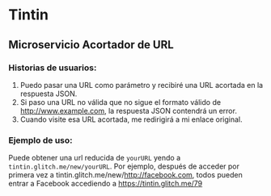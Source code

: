 # Tintin
## Microservicio Acortador de URL

### Historias de usuarios:
1. Puedo pasar una URL como parámetro y recibiré una URL acortada en la respuesta JSON.
2. Si paso una URL no válida que no sigue el formato válido de http://www.example.com, la respuesta JSON contendrá un error.
3. Cuando visite esa URL acortada, me redirigirá a mi enlace original.

### Ejemplo de uso:
Puede obtener una url reducida de `yourURL` yendo a `tintin.glitch.me/new/yourURL`.
Por ejemplo, después de acceder por primera vez a tintin.glitch.me/new/http://facebook.com, todos pueden entrar a Facebook accediendo a https://tintin.glitch.me/79
